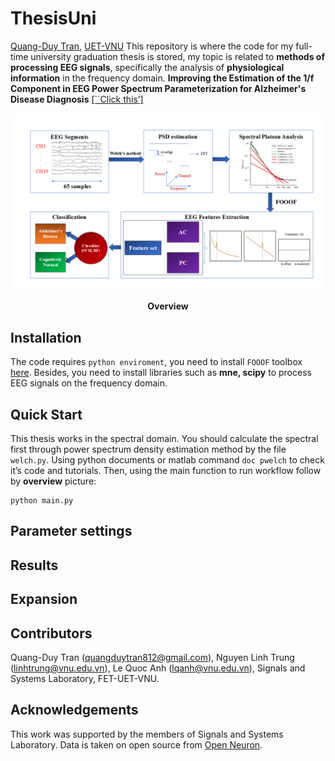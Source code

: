 # ThesisUni
[Quang-Duy Tran]( https://github.com/qduytran), [UET-VNU]( https://uet.vnu.edu.vn/)
This repository is where the code for my full-time university graduation thesis is stored, my topic is related to **methods of processing EEG signals**, specifically the analysis of **physiological information** in the frequency domain.
**Improving the Estimation of the 1/f Component in EEG Power Spectrum Parameterization for Alzheimer's Disease Diagnosis** [[``Click this’]]( https://drive.google.com/drive/folders/1A7miuQuSXcl0xZv36eetDHszSRXDuPvf?usp=sharing) 
<p align="center">
  <img src="assets/workflow.png" alt="Workflow" />
</p>
<p align="center">
  <strong>Overview</strong>
</p>

## Installation
The code requires `python enviroment`, you need to install `FOOOF` toolbox [here]( https://fooof-tools.github.io/fooof/).
Besides, you need to install libraries such as **mne, scipy** to process EEG signals on the frequency domain.

## Quick Start
This thesis works in the spectral domain. You should calculate the spectral first through power spectrum density estimation method by the file `welch.py`. Using python documents or matlab command `doc pwelch` to check it’s code and tutorials.
Then, using the main function to run workflow follow by **overview** picture:
```
python main.py
```

## Parameter settings


## Results


## Expansion

## Contributors
Quang-Duy Tran (quangduytran812@gmail.com), Nguyen Linh Trung  (linhtrung@vnu.edu.vn), Le Quoc Anh (lqanh@vnu.edu.vn), Signals and Systems Laboratory, FET-UET-VNU.

## Acknowledgements
This work was supported by the members of Signals and Systems Laboratory. Data is taken on open source from [Open Neuron]( https://github.com/OpenNeuroDatasets/ds004504).


